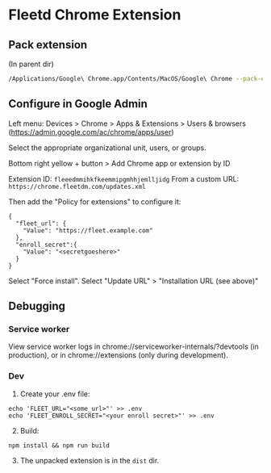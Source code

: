 # Fleetd Chrome Extension

## Pack extension

(In parent dir)

``` sh
/Applications/Google\ Chrome.app/Contents/MacOS/Google\ Chrome --pack-extension=./fleetd-chrome --pack-extension-key=$HOME/chrome.pem
```

## Configure in Google Admin

Left menu: Devices > Chrome > Apps & Extensions > Users & browsers (https://admin.google.com/ac/chrome/apps/user)

Select the appropriate organizational unit, users, or groups.

Bottom right yellow + button > Add Chrome app or extension by ID

Extension ID: `fleeedmmihkfkeemmipgmhhjemlljidg`
From a custom URL: `https://chrome.fleetdm.com/updates.xml`

Then add the "Policy for extensions" to configure it:

```
{
  "fleet_url": {
    "Value": "https://fleet.example.com"
  },
  "enroll_secret":{
    "Value": "<secretgoeshere>"
  }
}
```

Select "Force install". Select "Update URL" > "Installation URL (see above)"


## Debugging

### Service worker

View service worker logs in chrome://serviceworker-internals/?devtools (in production), or in chrome://extensions (only during development).

### Dev

1. Create your .env file:
```
echo 'FLEET_URL="<some_url>"' >> .env
echo 'FLEET_ENROLL_SECRET="<your enroll secret>"' >> .env
```
2. Build:
```
npm install && npm run build
```
3. The unpacked extension is in the `dist` dir.